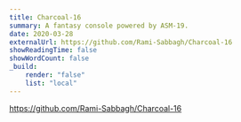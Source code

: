 ```yaml
---
title: Charcoal-16
summary: A fantasy console powered by ASM-19.
date: 2020-03-28
externalUrl: https://github.com/Rami-Sabbagh/Charcoal-16
showReadingTime: false
showWordCount: false
_build:
    render: "false"
    list: "local"
---
```


https://github.com/Rami-Sabbagh/Charcoal-16